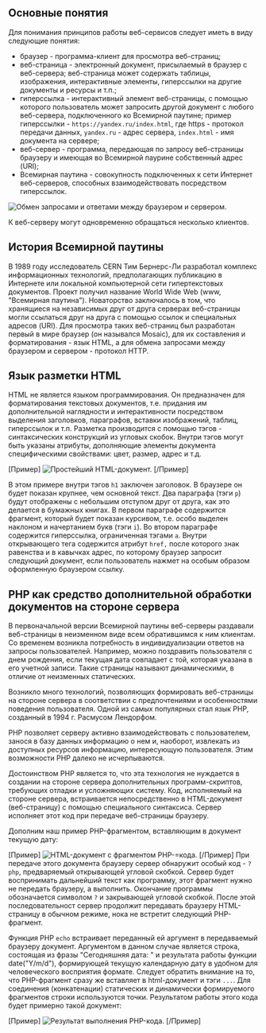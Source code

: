 ## Основные понятия

Для понимания принципов работы веб-сервисов следует иметь в виду следующие понятия:

* браузер - программа-клиент для просмотра веб-страниц;
* веб-страница - электронный документ, присылаемый в браузер с веб-сервера; веб-страница может содержать таблицы, изображения, интерактивные элементы, гиперссылки на другие документы и ресурсы и т.п.;
* гиперссылка - интерактивный элемент веб-страницы, с помощью которого пользователь может запросить другой документ с любого веб-сервера, подключенного ко Всемирной паутине; пример гиперссылки - `https://yandex.ru/index.html`, где https - протокол передачи данных, `yandex.ru` - адрес сервера, `index.html` - имя документа на сервере;
* веб-сервер - программа, передающая по запросу веб-страницы браузеру и имеющая во Всемирной паурине собственный адрес (URI);
* Всемирная паутина - совокупность подключенных к сети Интернет веб-серверов, способных взаимодействовать посредством гиперссылок.

![Обмен запросами и ответами между браузером и сервером.](https://a24.biz/assets/files/handbook/images/48/74/48744aa2a3082567f2b73bda7a2702f8)

К веб-серверу могут одновременно обращаться несколько клиентов. 

## История Всемирной паутины

В 1989 году исследователь CERN  Тим Бернерс-Ли разработал комплекс информационных технологий, предполагающих публикацию в Интернете или локальной компьютерной сети гипертекстовых документов. Проект получил название World Wide Web (www, "Всемирная паутина"). Новаторство заключалось в том, что хранящиеся на независимых друг от друга серверах веб-страницы могли ссылаться друг на друга с помощью ссылок и специальных адресов (URI). Для просмотра таких веб-страниц был разработан первый в мире браузер (он назывался Mosaic), для их составления и форматирования - язык HTML, а для обмена запросами между браузером и сервером - протокол HTTP.

## Язык разметки HTML

HTML не является языком программирования. Он предназначен для форматирования текстовых документов, т.е. придания им дополнительной наглядности и интерактивности посредством выделения заголовков, параграфов, вставки изображений, таблиц, гиперссылок и т.п. Разметка производится с помощью тэгов - синтаксических конструкций из угловых скобок. Внутри тэгов могут быть указаны атрибуты, дополняющие элементы документа специфическими свойствами: цвет, размер, адрес и т.д.

[Пример]
![Простейший HTML-документ.](https://a24.biz/assets/files/handbook/images/f1/bd/f1bd7cefb1955ae7932a2c65304d2bfb)
[/Пример]

В этом примере внутри тэгов `h1` заключен заголовок. В браузере он будет показан крупнее, чем основной текст. Два параграфа (тэги `p`) будут отображены с небольшим отступом друг от друга, как это делается в бумажных книгах. В первом параграфе содержится фрагмент, который будет показан курсивом, т.е. особо выделен наклоном и начертанием букв (тэги `i`). Во втором параграфе содержится гиперссылка, ограниченная тэгами `a`. Внутри открывающего тега содержится атрибут `href,` после которого знак равенства и в кавычках адрес, по которому браузер запросит следующий документ, если пользователь нажмет на особым образом оформленную браузером ссылку.

## PHP как средство дополнительной обработки документов на стороне сервера

В первоначальной версии Всемирной паутины веб-серверы раздавали веб-страницы в неизменном виде всем обратившимся к ним клиентам. Со временем возникла потребность в индивидуализации ответов на запросы пользователей. Например, можно поздравить пользователя с днем рождения, если текущая дата совпадает с той, которая указана в его учетной записи. Такие страницы называют динамическими, в отличие от неизменных статических.

Возникло много технологий, позволяющих формировать веб-страницы на стороне сервера в соответствии с предпочтениями и особенностями поведения пользователя. Одной из самых популярных стал язык PHP,  созданный в 1994 г. Расмусом Лендорфом.

PHP позволяет серверу активно взаимодействовать с пользователем, занося в базу данных информацию о нем и, наоборот, извлекать из доступных ресурсов информацию, интересующую пользователя. Этим возможности PHP далеко не исчерпываются.

Достоинством PHP является то, что эта технология не нуждается в создании на стороне сервера дополнительных программ-скриптов, требующих  отладки и усложняющих систему. Код, исполняемый на стороне сервера, встраивается непосредственно в HTML-документ (веб-страницу) с помощью специального синтаксиса. Сервер исполняет этот код при передаче веб-страницы браузеру.

Дополним наш пример PHP-фрагментом, вставляющим в документ текущую дату:

[Пример]
![HTML-документ с фрагментом PHP-=кода.](https://a24.biz/assets/files/handbook/images/f2/a0/f2a0e1471a19b20d4a543947f5082be3)
[/Пример]
При передаче этого документа браузеру сервер обнаружит особый код - `?php`, предваряемый открывающей угловой скобкой. Сервер будет воспринимать дальнейший текст как программу, этот фрагмент нужно не передать браузеру, а выполнить. Окончание программы обозначается символом `?` и закрывающей угловой скобкой. После этой последовательност сервер продолжит передавать браузеру HTML-страницу в обычном режиме, нока не встретит следующий PHP-фрагмент.

Функция PHP `echo` встраивает переданный ей аргумент в передаваемый браузеру документ. Аргументом в данном случае является строка, состоящая из фразы "Сегодняшняя дата: " и результата работы функции date("Y/m/d"), формирующей текущую календарную дату в удобном для человеческого восприятия формате. Следует обратить внимание на то, что PHP-фрагмент сразу же вставляет в html-документ и тэги `...`. Для соединения (конкатенации) статических и динамически формируемого фрагментов строки используются точки. Результатом работы этого кода будет примерно такой документ:

[Пример]
![Результат выполнения PHP-кода.](https://a24.biz/assets/files/handbook/images/ac/37/ac37cc404cfd6e932e03e576f7a9b676)
[/Пример]